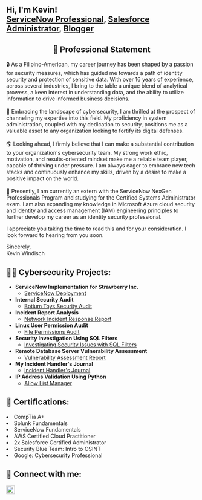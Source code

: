<h2>Hi, I'm Kevin! <br/><a href="https://www.linkedin.com/in/salesforcekevin/">ServiceNow Professional</a>,  <a href="https://trailblazer.me/id/kwindisch">Salesforce Administrator</a>,  <a href="https://medium.com/@SalesforceKevin">Blogger</a></h2>

<div align="center"><h2> 🪪 Professional Statement</h2></div>

🔒 As a Filipino-American, my career journey has been shaped by a passion for security measures, which has guided me towards a path of identity security and protection of sensitive data. With over 16 years of experience, across several industries, I bring to the table a unique blend of analytical prowess, a keen interest in understanding data, and the ability to utilize information to drive informed business decisions.<br/>
<br/>
🌟 Embracing the landscape of cybersecurity, I am thrilled at the prospect of channeling my expertise into this field. My proficiency in system administration, coupled with my dedication to security, positions me as a valuable asset to any organization looking to fortify its digital defenses.<br/>
<br/>
🌎 Looking ahead, I firmly believe that I can make a substantial contribution to your organization's cybersecurity team. My strong work ethic, motivation, and results-oriented mindset make me a reliable team player, capable of thriving under pressure. I am always eager to embrace new tech stacks and continuously enhance my skills, driven by a desire to make a positive impact on the world.<br/>
<br/>
🔭 Presently, I am currently an extern with the ServiceNow NexGen Professionals Program and studying for the Certified Systems Administrator exam. I am also expanding my knowledge in Microsoft Azure cloud security and identity and access management (IAM) engineering principles to further develop my career as an identity security professional.<br/>

I appreciate you taking the time to read this and for your consideration. I look forward to hearing from you soon.

Sincerely,<br/>
Kevin Windisch


<h2>👨‍💻 Cybersecurity Projects:</h2>

- <b>ServiceNow Implementation for Strawberry Inc.</b>
  - [ServiceNow Deployment](https://github.com/ktwindisch/SNOW-Deployment)
- <b>Internal Security Audit</b>
  - [Botium Toys Security Audit](https://github.com/ktwindisch/InternalSecurityAudit)
- <b>Incident Report Analysis</b>
  - [Network Incident Response Report](https://github.com/ktwindisch/NIST-CFS-IncidentReport)
- <b>Linux User Permission Audit</b>
  - [File Permissions Audit](https://github.com/ktwindisch/LinuxUserPermissionAudit)
- <b>Security Investigation Using SQL Filters</b>
  - [Investigating Security Issues with SQL Filters](https://github.com/ktwindisch/Investigating-Security-Issues-with-SQL-Filters)
- <b>Remote Database Server Vulnerability Assessment</b>
  - [Vulnerability Assessment Report](https://github.com/ktwindisch/Vulnerability-Assessment-Report)
- <b>My Incident Handler's Journal</b>
  - [Incident Handler's Journal](https://github.com/ktwindisch/Incident-handlers-journal)
- <b>IP Address Validation Using Python</b>
  - [Allow List Manager](https://github.com/ktwindisch/IP-Address-Validation-Using-Python)

<h2>🧾 Certifications:</h2>
<li>CompTia A+</li><b></b>
<li>Splunk Fundamentals</li><b></b>
<li>ServiceNow Fundamentals</li><b></b>
<li>AWS Certified Cloud Practitioner</li><b></b>
<li>2x Salesforce Certified Administrator</li><b></b>
<li>Security Blue Team: Intro to OSINT</li><b></b>
<li>Google: Cybersecurity Professional</li><b></b>

<h2> 🤳 Connect with me:</h2>

[<img align="left" alt="KevinWindisch | LinkedIn" width="22px" src="https://cdn.jsdelivr.net/npm/simple-icons@v3/icons/linkedin.svg" />][linkedin]

[linkedin]: https://linkedin.com/in/salesforcekevin

<!--
**ktwindisch/ktwindisch** is a ✨ _special_ ✨ repository because its `README.md` (this file) appears on your GitHub profile.

Here are some ideas to get you started:

- 🔭 I’m currently working on ...
- 🌱 I’m currently learning ...
- 👯 I’m looking to collaborate on ...
- 🤔 I’m looking for help with ...
- 💬 Ask me about ...
- 📫 How to reach me: ...
- 😄 Pronouns: ...
- ⚡ Fun fact: ...
-->
